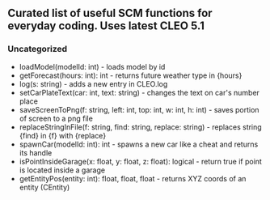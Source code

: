 ## Curated list of useful SCM functions for everyday coding. Uses latest CLEO 5.1


### Uncategorized

* loadModel(modelId: int) - loads model by id
* getForecast(hours: int): int - returns future weather type in {hours}
* log(s: string) - adds a new entry in CLEO.log
* setCarPlateText(car: int, text: string) - changes the text on car's number place
* saveScreenToPng(f: string, left: int, top: int, w: int, h: int) - saves portion of screen to a png file
* replaceStringInFile(f: string, find: string, replace: string) - replaces string {find} in {f} with {replace}
* spawnCar(modelId: int): int - spawns a new car like a cheat and returns its handle
* isPointInsideGarage(x: float, y: float, z: float): logical - return true if point is located inside a garage
* getEntityPos(entity: int): float, float, float - returns XYZ coords of an entity (CEntity)
